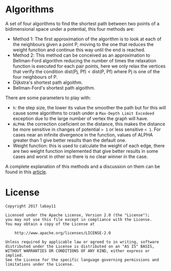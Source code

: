 # Algorithms
A set of four algorithms to find the shortest path between two points of a bidimensional space under a potential, this four methods are:
- Method 1: The first approximation of the algorithm is to look at each of the neighbours given a point P, moving to the one that reduces the weight function and continue this way until the end is reached.
- Method 2: This method can be conceived as an approximation to Bellman-Ford algorithm reducing the number of times the relaxation function is executed for each pair points, here we only relax the vertices that verify the condition dist(Pj, Pf) < dist(P, Pf) where Pj is one of the four neighbours of P.
- Dijkstra's shortest path algoithm.
- Bellman-Ford's shortest path algoithm.

There are some parameters to play with:
- `h`: the step size, the lower its value the smoother the path but for this will cause some algorithms to crash under a `Max-Depth Limit Excedeed` exception due to the large number of vertex the graph will have.
- `ALPHA`: the correction coeficient on the distance, this makes the distance be more sensitive in changes of potential `> 1` or less sensitive `< 1`. For cases near an infinite divergence in the function, values of ALPHA greater than 1 give better results than the default one.
- Weight function: this is used to calculate the weight of each edge, there are two weight function implemented that give better results in some cases and worst in other so there is no clear winner in the case.

A complete explanation of this methods and a discussion on them can be found in this [article](/discussion.pdf).

# License
    Copyright 2017 labay11

    Licensed under the Apache License, Version 2.0 (the "License");
    you may not use this file except in compliance with the License.
    You may obtain a copy of the License at

        http://www.apache.org/licenses/LICENSE-2.0

    Unless required by applicable law or agreed to in writing, software
    distributed under the License is distributed on an "AS IS" BASIS,
    WITHOUT WARRANTIES OR CONDITIONS OF ANY KIND, either express or implied.
    See the License for the specific language governing permissions and
    limitations under the License.
